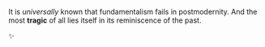 It is _universally_ known that fundamentalism fails in postmodernity.
And the most __tragic__ of all lies itself in its reminiscence of the past.

✨
